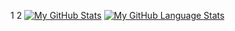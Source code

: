 
1
2
[![My GitHub Stats](https://github-readme-stats.vercel.app/api/?username=Skybluve&count_private=true&theme=tokyonight&showicons=true)]()
[![My GitHub Language Stats](https://github-readme-stats.vercel.app/api/top-langs/?username=Skybluve&langs_count=5&theme=tokyonight)]()
